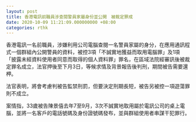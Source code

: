```yaml
---
layout: post
title: 香港電訊前職員涉查閱警員家屬身份並公開　被裁定罪成
date: 2020-10-09 11:21:09.000000000 +08:00
categories: rthk
---
```


香港電訊一名前職員，涉嫌利用公司電腦查閱一名警員家屬的身分，在應用通訊程式一個群組內公開警員的資料，被控3項「不誠實地獲益而取用電腦罪」及1項「披露未經資料使用者同意而取得的個人資料罪」罪名，在區域法院經審訊後被裁定罪名成立，法官押後至下月3日，等候求情及背景報告後判刑，期間被告需要還柙。

法官表明，將會考慮判被告監禁刑罰，但要決定刑期長短，被告另被控一項遊蕩罪則不成立。

案情指，33歲被告陳景僖去年7至9月，3次不誠實地取用屬於電訊公司的桌上電腦，並將一名客戶的電話號碼及身份證號碼發布，並與群組使用者串謀干犯罪行。
